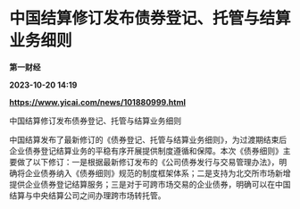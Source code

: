 # 中国结算修订发布债券登记、托管与结算业务细则
**第一财经**

**2023-10-20 14:19**

**https://www.yicai.com/news/101880999.html**

中国结算修订发布债券登记、托管与结算业务细则

中国结算发布了最新修订的《债券登记、托管与结算业务细则》，为过渡期结束后企业债券登记结算业务的平稳有序开展提供制度遵循和保障。本次《债券细则》主要做了以下修订：一是根据最新修订发布的《公司债券发行与交易管理办法》，明确将企业债券纳入《债券细则》规范的制度框架体系；二是支持为北交所市场新增提供企业债券登记结算服务；三是对于可跨市场交易的企业债券，明确可以在中国结算与中央结算公司之间办理跨市场转托管。